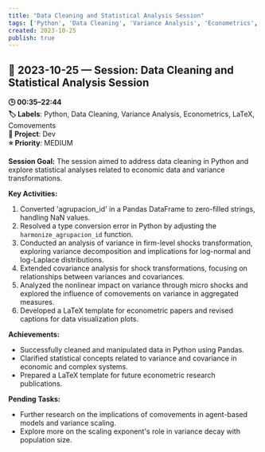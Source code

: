 ```yaml
---
title: "Data Cleaning and Statistical Analysis Session"
tags: ['Python', 'Data Cleaning', 'Variance Analysis', 'Econometrics', 'LaTeX', 'Comovements']
created: 2023-10-25
publish: true
---
```


## 📅 2023-10-25 — Session: Data Cleaning and Statistical Analysis Session

**🕒 00:35–22:44**  
**🏷️ Labels**: Python, Data Cleaning, Variance Analysis, Econometrics, LaTeX, Comovements  
**📂 Project**: Dev  
**⭐ Priority**: MEDIUM  


**Session Goal:**
The session aimed to address data cleaning in Python and explore statistical analyses related to economic data and variance transformations.

**Key Activities:**
1. Converted 'agrupacion_id' in a Pandas DataFrame to zero-filled strings, handling NaN values.
2. Resolved a type conversion error in Python by adjusting the `harmonize_agrupacion_id` function.
3. Conducted an analysis of variance in firm-level shocks transformation, exploring variance decomposition and implications for log-normal and log-Laplace distributions.
4. Extended covariance analysis for shock transformations, focusing on relationships between variances and covariances.
5. Analyzed the nonlinear impact on variance through micro shocks and explored the influence of comovements on variance in aggregated measures.
6. Developed a LaTeX template for econometric papers and revised captions for data visualization plots.

**Achievements:**
- Successfully cleaned and manipulated data in Python using Pandas.
- Clarified statistical concepts related to variance and covariance in economic and complex systems.
- Prepared a LaTeX template for future econometric research publications.

**Pending Tasks:**
- Further research on the implications of comovements in agent-based models and variance scaling.
- Explore more on the scaling exponent's role in variance decay with population size.
